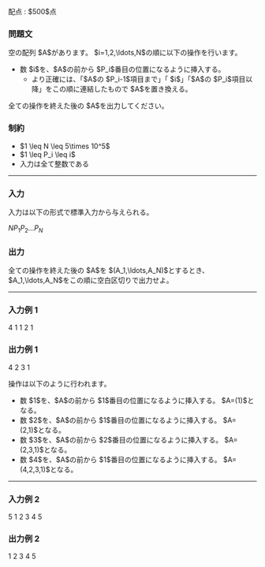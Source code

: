 
<div>

<span>

<span>

<p>
配点 : $500$点
</p>

<div>

<section>

### **問題文**

<p>
空の配列 $A$があります。 $i=1,2,\ldots,N$の順に以下の操作を行います。
</p>

<ul>

<li>
数 $i$を、$A$の前から $P_i$番目の位置になるように挿入する。
<ul>

<li>
より正確には、「$A$の $P_i-1$項目まで」「 $i$」「$A$の $P_i$項目以降」をこの順に連結したもので $A$を置き換える。
</li>

</ul>

</li>

</ul>

<p>
全ての操作を終えた後の $A$を出力してください。
</p>

</section>

</div>

<div>

<section>

### **制約**

<ul>

<li>
$1 \leq N \leq 5\times 10^5$
</li>

<li>
$1 \leq P_i \leq i$
</li>

<li>
入力は全て整数である
</li>

</ul>

</section>

</div>

---

<div>

<div>

<section>

### **入力**

<p>
入力は以下の形式で標準入力から与えられる。
</p>

<div>

$N$$P_1$$P_2$$\ldots$$P_N$
</div>

</section>

</div>

<div>

<section>

### **出力**

<p>
全ての操作を終えた後の $A$を $(A_1,\ldots,A_N)$とするとき、$A_1,\ldots,A_N$をこの順に空白区切りで出力せよ。
</p>

</section>

</div>

</div>

---

<div>

<section>

### **入力例 1**

<div>

4
1 1 2 1

</div>

</section>

</div>

<div>

<section>

### **出力例 1**

<div>

4 2 3 1

</div>

<p>
操作は以下のように行われます。
</p>

<ul>

<li>
数 $1$を、$A$の前から $1$番目の位置になるように挿入する。 $A=(1)$となる。
</li>

<li>
数 $2$を、$A$の前から $1$番目の位置になるように挿入する。 $A=(2,1)$となる。
</li>

<li>
数 $3$を、$A$の前から $2$番目の位置になるように挿入する。 $A=(2,3,1)$となる。
</li>

<li>
数 $4$を、$A$の前から $1$番目の位置になるように挿入する。 $A=(4,2,3,1)$となる。
</li>

</ul>

</section>

</div>

---

<div>

<section>

### **入力例 2**

<div>

5
1 2 3 4 5

</div>

</section>

</div>

<div>

<section>

### **出力例 2**

<div>

1 2 3 4 5

</div>

</section>

</div>

</span>

</span>

</div>
